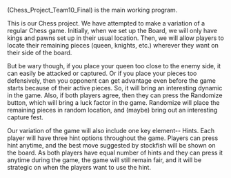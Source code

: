 (Chess_Project_Team10_Final) is the main working program.

This is our Chess project. We have attempted to make a variation of a regular Chess game. Initially, when we set up the Board, we will only have kings
and pawns set up in their usual location. Then, we will allow players to locate their remaining pieces (queen, knights, etc.) wherever they want
on their side of the board. 

But be wary though, if you place your queen too close to the enemy side, it can easily be attacked or captured. Or if you place your pieces too 
defensively, then you opponent can get advantage even before the game starts because of their active pieces. So, it will bring an interesting
dynamic in the game. Also, if both players agree, then they can press the Randomize button, which will bring a luck factor in the game. Randomize will
place the remaining pieces in random location, and (maybe) bring out an interesting capture fest.

Our variation of the game will also include one key element-- Hints. Each player will have three hint options throughout the game. Players can press
hint anytime, and the best move suggested by stockfish will be shown on the board. As both players have equal number of hints and they can press
it anytime during the game, the game will still remain fair, and it will be strategic on when the players want to use the hint.

